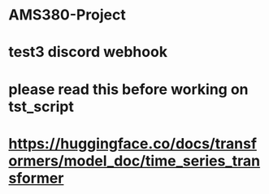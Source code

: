 # AMS380-Project
# test3 discord webhook

# please read this before working on tst_script
# https://huggingface.co/docs/transformers/model_doc/time_series_transformer
